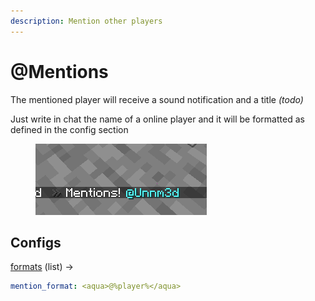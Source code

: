 ```yaml
---
description: Mention other players
---
```


# @Mentions

The mentioned player will receive a sound notification and a title _(todo)_

Just write in chat the name of a online player and it will be formatted as defined in the config section

<figure><img src="../.gitbook/assets/redischat_mentions (1).png" alt=""><figcaption></figcaption></figure>

## Configs

[formats](chat-formats.md) (list) ->&#x20;

```yaml
mention_format: <aqua>@%player%</aqua>
```
